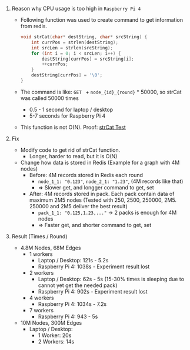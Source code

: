 1. Reason why CPU usage is too high in `Raspberry Pi 4`

    + Following function was used to create command to get information from redis.

        ```c++
        void strCat(char* destString, char* srcString) {
            int currPos = strlen(destString);
            int srcLen = strlen(srcString);
            for (int i = 0; i < srcLen; i++) {
                destString[currPos] = srcString[i];
                ++currPos;
            }
            destString[currPos] = '\0';
        }
        ```

    + The command is like: `GET ` + `node_{id}_{round}` * 50000, so strCat was called 50000 times
        + 0.5 - 1 second for laptop / desktop
        + 5-7 seconds for Raspberry Pi 4
    + This function is not O(N). Proof: [strCat Test](./test/strcat.cpp)

1. Fix
    + Modify code to get rid of strCat function.
        + Longer, harder to read, but it is O(N)
    + Change how data is stored in Redis (Example for a graph with 4M nodes)
        + Before: 4M records stored in Redis each round
            + `node_1_1: "0.123"`, `node_2_1: "1.23"`, (4M records like that)
            + => Slower get, and longger command to get, set
        + After: 4M records stored in pack. Each pack contain data of maximum 2M5 nodes (Tested with 250, 2500, 250000, 2M5. 250000 and 2M5 deliver the best result)
            + `pack_1_1: "0.125,1.23,..."` -> 2 packs is enough for 4M nodes
            + => Faster get, and shorter command to get, set

1. Result (Times / Round)
    + 4.8M Nodes, 68M Edges
        + 1 workers
            + Laptop / Desktop: 121s - 5.2s
            + Raspberry Pi 4: 1038s - Experiment result lost
        + 2 workers
            + Laptop / Desktop: 62s - 5s (15-30% times is sleeping due to cannot yet get the needed pack)
            + Raspberry Pi 4: 902s - Experiment result lost
        + 4 workers
            + Raspberry Pi 4: 1034s - 7.2s
        + 7 workers
            + Raspberry Pi 4: 943 - 5s
    + 10M Nodes, 300M Edges
        + Laptop / Desktop:
            + 1 Worker: 20s
            + 2 Workers: 14s
